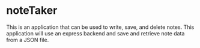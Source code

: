 # noteTaker


This is an application that can be used to write, save, and delete notes. This application will use an express backend and save and retrieve note data from a JSON file.